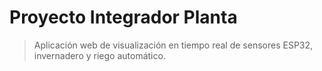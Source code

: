 # Proyecto Integrador Planta
  >Aplicación web de visualización en tiempo real de sensores ESP32, invernadero y riego automático.
  
